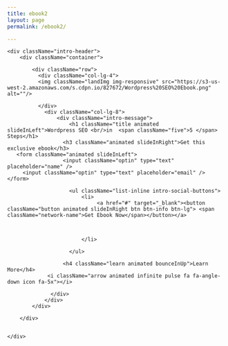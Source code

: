 ```yaml
---
title: ebook2
layout: page
permalink: /ebook2/

---
```


<body>
   
    <div className="intro-header">
        <div className="container">

            <div className="row">
              <div className="col-lg-4">
              <img className="landImg img-responsive" src="https://s3-us-west-2.amazonaws.com/s.cdpn.io/827672/Wordpress%20SEO%20Ebook.png" alt=""/>
              
              </div>
                <div className="col-lg-8">
                    <div className="intro-message">   
                        <h1 className="title animated slideInLeft">Wordpress SEO <br/>in  <span className="five">5 </span> Steps</h1>
                      <h3 className="animated slideInRight">Get this exclusive ebook</h3>
       <form className="animated slideInLeft">               
                      <input className="optin" type="text" placeholder="name" />
         <input className="optin" type="text" placeholder="email" />           </form>       
                       
                        <ul className="list-inline intro-social-buttons">
                            <li>
                                 <a href="#" target="_blank"><button className="button animated slideInRight btn btn-info btn-lg"> <span className="network-name">Get Ebook Now</span></button></a>
                              
                             
                     
                            </li>
                           
                        </ul>
                       
                      <h4 className="learn animated bounceInUp">Learn More</h4>
                 <i className="arrow animated infinite pulse fa fa-angle-down icon fa-5x"></i>    
                  
                  </div>
                </div>
            </div>

        </div>

    
    </div>
   
 </body>
